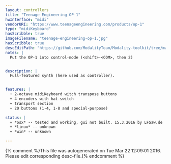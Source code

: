```yaml
---
layout: controllers
title: "Teenage Engineering OP-1"
hwInterface: "midi"
vendorURI: "https://www.teenageengineering.com/products/op-1"
type: "midiKeyboard"
hasScribble: true
imageFilename: "teenage-engineering-op-1.jpg"
hasScribble: true
descEditPath: "https://github.com/ModalityTeam/Modality-toolkit/tree/master/Modality/MKtlDescriptions//teenage-engineering-op-1.desc.scd"
notes: |
  Put the OP-1 into control-mode (<shift>-<COM>, then 2)


description: |
  Full-featured synth (here used as controller).


features: |
  + 2-octave midiKeyboard witch transpose buttons
  + 4 encoders with hat-switch
  + transport section
  + 20 buttons (1-4, 1-8 and special-purpose)

status: |
  + *osx* -- tested and working, gui not built. 15.3.2016 by LFSaw.de
  + *linux* -- unknown
  + *win* -- unknown

---
```

{% comment %}This file was autogenerated on Tue Mar 22 12:09:01 2016. Please edit corresponding desc-file.{% endcomment %}